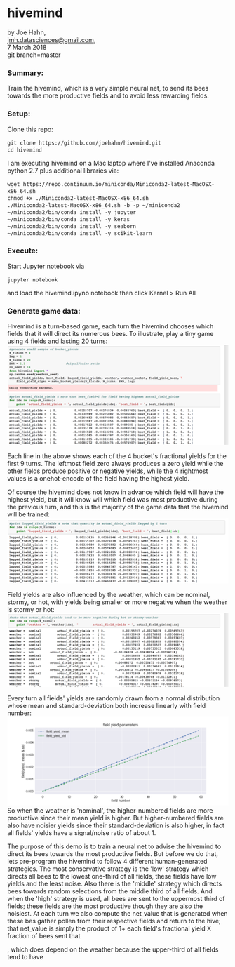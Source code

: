# hivemind

by Joe Hahn,<br />
jmh.datasciences@gmail.com,<br />
7 March 2018<br />
git branch=master

### Summary:
Train the hivemind, which is a very simple neural net, to send its bees towards the more
productive fields and to avoid less rewarding fields.

### Setup:

Clone this repo:

    git clone https://github.com/joehahn/hivemind.git
    cd hivemind

I am executing hivemind on a Mac laptop where I've installed
Anaconda python 2.7 plus additional libraries via:

    wget https://repo.continuum.io/miniconda/Miniconda2-latest-MacOSX-x86_64.sh
    chmod +x ./Miniconda2-latest-MacOSX-x86_64.sh
    ./Miniconda2-latest-MacOSX-x86_64.sh -b -p ~/miniconda2
    ~/miniconda2/bin/conda install -y jupyter
    ~/miniconda2/bin/conda install -y keras
    ~/miniconda2/bin/conda install -y seaborn
    ~/miniconda2/bin/conda install -y scikit-learn

### Execute:

Start Jupyter notebook via

    jupyter notebook

and load the hivemind.ipynb notebook then click Kernel > Run All

### Generate game data:

Hivemind is a turn-based game, each turn the hivemind chooses which fields that it will
direct its numerous bees. To illustrate, play a tiny game using 4 fields and lasting 20 turns:
![](figs/yields.png)<br />

Each line in the above shows each of the 4 bucket's fractional yields for the first 9 turns.
The leftmost field zero always produces a zero yield while the other fields produce
positive or negative yields, while the 4 rightmost values is a onehot-encode of the field
having the highest yield.

Of course the hivemind does not know in advance which field will have the highest yield,
but it will know will which field was most productive during the previous turn,
and this is the majority of the game data that the hivemind will be trained:
![](figs/lagged_yields.png)<br />

Field yields are also influenced by the weather, which can be nominal, stormy, or hot,
with yields being smaller or more negative when the weather is stormy or hot:
![](figs/weather.png)<br />

Every turn all fields' yields are randomly drawn from a normal distribution whose
mean and standard-deviation both increase linearly with field number:
![](figs/field_parameters.png)<br />
So when the weather is 'nominal', the higher-numbered fields are more productive
since their mean yield is higher. But higher-numbered fields are also have noisier yields
since their standard-deviation is also higher, in fact all fields' yields have a 
signal/noise ratio of about 1.

The purpose of this demo is to train a neural net to advise the hivemind to direct
its bees towards the most productive fields. But before we do that, lets pre-program
the hivemind to follow 4 different human-generated strategies. The most conservative
strategy is the 'low' strategy which directs all bees to the lowest one-third of all
fields, these fields have low yields and the least noise. Also there is the 'middle'
strategy which directs bees towards random selections from the middle third of all fields.
And when the 'high' strategy is used, all bees are sent to the uppermost third of fields;
these fields are the most productive though they are also the noisiest. At each
turn we also compute the net_value that is generated when these bes gather pollen from
their respective fields and return to the hive; that net_value is simply the product of
1+ each field's fractional yield X fraction of bees sent that


, which does depend on the weather because
the upper-third of all fields tend to have
